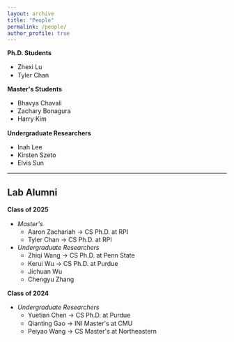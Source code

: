 ```yaml
---
layout: archive
title: "People"
permalink: /people/
author_profile: true
---
```


<div style="line-height: 1.3;">

**Ph.D. Students**  
- Zhexi Lu  
- Tyler Chan

**Master's Students**  
- Bhavya Chavali  
- Zachary Bonagura  
- Harry Kim

**Undergraduate Researchers**  
- Inah Lee  
- Kirsten Szeto  
- Elvis Sun

---

## Lab Alumni

**Class of 2025**  
- *Master's*  
  - Aaron Zachariah → CS Ph.D. at RPI  
  - Tyler Chan → CS Ph.D. at RPI  
- *Undergraduate Researchers*  
  - Zhiqi Wang → CS Ph.D. at Penn State  
  - Kerui Wu → CS Ph.D. at Purdue  
  - Jichuan Wu  
  - Chengyu Zhang  

**Class of 2024**  
- *Undergraduate Researchers*  
  - Yuetian Chen → CS Ph.D. at Purdue  
  - Qianting Gao → INI Master's at CMU  
  - Peiyao Wang → CS Master's at Northeastern


</div>